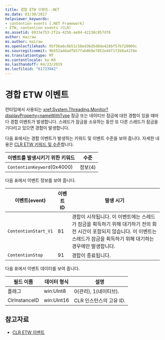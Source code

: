 ```yaml
---
title: 경합 ETW 이벤트-.NET
ms.date: 03/30/2017
helpviewer_keywords:
- contention events [.NET Framework]
- ETW, contention events (CLR)
ms.assetid: 6933e753-2f2a-425b-ae84-42138c957d76
author: mairaw
ms.author: mairaw
ms.openlocfilehash: 95f56a6c8b51c58ed36d5d0de428bf57b728009c
ms.sourcegitcommit: 9b552addadfb57fab0b9e7852ed4f1f1b8a42f8e
ms.translationtype: MT
ms.contentlocale: ko-KR
ms.lasthandoff: 04/23/2019
ms.locfileid: "61723942"
---
```

# <a name="contention-etw-events"></a>경합 ETW 이벤트

런타임에서 사용되는 <xref:System.Threading.Monitor?displayProperty=nameWithType> 잠금 또는 네이티브 잠금에 대한 경합이 있을 때마다 경합 이벤트가 발생합니다. 스레드가 잠금을 소유하는 동안 또 다른 스레드가 잠금을 기다리고 있으면 경합이 발생합니다.

다음 표에서는 경합 이벤트가 발생하는 키워드 및 이벤트 수준을 보여 줍니다. 자세한 내용은 [CLR ETW 키워드 및 수준](clr-etw-keywords-and-levels.md)합니다.

|이벤트를 발생시키기 위한 키워드|수준|
|-----------------------------------|-----------|
|`ContentionKeyword`(0x4000)|정보(4)|

다음 표에서 이벤트 정보를 보여 줍니다.

|이벤트(event)|이벤트 ID|발생 시기|
|-----------|--------------|-----------------|
|`ContentionStart_V1`|81|경합이 시작됩니다. 이 이벤트에는 스레드가 잠금을 획득하기 위해 대기하기 전의 회전 시간이 포함되지 않습니다. 이 이벤트는 스레드가 잠금을 획득하기 위해 대기하는 경우에만 발생합니다.|
|`ContentionStop`|91|경합이 종료됩니다.|

다음 표에서 이벤트 데이터를 보여 줍니다.

|필드 이름|데이터 형식|설명|
|----------------|---------------|-----------------|
|플래그|win:UInt8|0(관리), 1(네이티브).|
|ClrInstanceID|win:UInt16|CLR 인스턴스의 고유 ID.|

## <a name="see-also"></a>참고자료

- [CLR ETW 이벤트](clr-etw-events.md)
